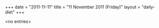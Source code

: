 +++
date = "2011-11-11"
title = "11 November 2011 (Friday)"
layout = "daily-diet"
+++

\<no entries\>